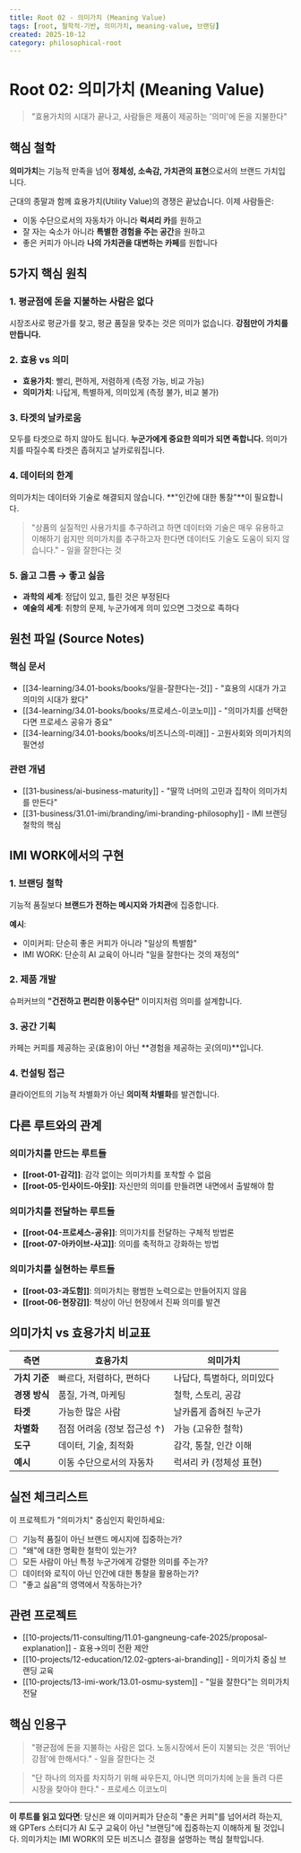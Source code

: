 ```yaml
---
title: Root 02 - 의미가치 (Meaning Value)
tags: [root, 철학적-기반, 의미가치, meaning-value, 브랜딩]
created: 2025-10-12
category: philosophical-root
---
```


# Root 02: 의미가치 (Meaning Value)

> "효용가치의 시대가 끝나고, 사람들은 제품이 제공하는 '의미'에 돈을 지불한다"

## 핵심 철학

**의미가치**는 기능적 만족을 넘어 **정체성, 소속감, 가치관의 표현**으로서의 브랜드 가치입니다.

근대의 종말과 함께 효용가치(Utility Value)의 경쟁은 끝났습니다. 이제 사람들은:
- 이동 수단으로서의 자동차가 아니라 **럭셔리 카**를 원하고
- 잘 자는 숙소가 아니라 **특별한 경험을 주는 공간**을 원하고
- 좋은 커피가 아니라 **나의 가치관을 대변하는 카페**를 원합니다

## 5가지 핵심 원칙

### 1. 평균점에 돈을 지불하는 사람은 없다
시장조사로 평균가를 찾고, 평균 품질을 맞추는 것은 의미가 없습니다. **강점만이 가치를 만듭니다.**

### 2. 효용 vs 의미
- **효용가치**: 빨리, 편하게, 저렴하게 (측정 가능, 비교 가능)
- **의미가치**: 나답게, 특별하게, 의미있게 (측정 불가, 비교 불가)

### 3. 타겟의 날카로움
모두를 타겟으로 하지 않아도 됩니다. **누군가에게 중요한 의미가 되면 족합니다.** 의미가치를 따질수록 타겟은 좁혀지고 날카로워집니다.

### 4. 데이터의 한계
의미가치는 데이터와 기술로 해결되지 않습니다. **"인간에 대한 통찰"**이 필요합니다.

> "상품의 실질적인 사용가치를 추구하려고 하면 데이터와 기술은 매우 유용하고 이해하기 쉽지만 의미가치를 추구하고자 한다면 데이터도 기술도 도움이 되지 않습니다." - 일을 잘한다는 것

### 5. 옳고 그름 → 좋고 싫음
- **과학의 세계**: 정답이 있고, 틀린 것은 부정된다
- **예술의 세계**: 취향의 문제, 누군가에게 의미 있으면 그것으로 족하다

## 원천 파일 (Source Notes)

### 핵심 문서
- [[34-learning/34.01-books/books/일을-잘한다는-것]] - "효용의 시대가 가고 의미의 시대가 왔다"
- [[34-learning/34.01-books/books/프로세스-이코노미]] - "의미가치를 선택한다면 프로세스 공유가 중요"
- [[34-learning/34.01-books/books/비즈니스의-미래]] - 고원사회와 의미가치의 필연성

### 관련 개념
- [[31-business/ai-business-maturity]] - "딸깍 너머의 고민과 집착이 의미가치를 만든다"
- [[31-business/31.01-imi/branding/imi-branding-philosophy]] - IMI 브랜딩 철학의 핵심

## IMI WORK에서의 구현

### 1. 브랜딩 철학
기능적 품질보다 **브랜드가 전하는 메시지와 가치관**에 집중합니다.

**예시**:
- 이미커피: 단순히 좋은 커피가 아니라 "일상의 특별함"
- IMI WORK: 단순히 AI 교육이 아니라 "일을 잘한다는 것의 재정의"

### 2. 제품 개발
슈퍼커브의 **"건전하고 편리한 이동수단"** 이미지처럼 의미를 설계합니다.

### 3. 공간 기획
카페는 커피를 제공하는 곳(효용)이 아닌 **경험을 제공하는 곳(의미)**입니다.

### 4. 컨설팅 접근
클라이언트의 기능적 차별화가 아닌 **의미적 차별화**를 발견합니다.

## 다른 루트와의 관계

### 의미가치를 만드는 루트들
- **[[root-01-감각]]**: 감각 없이는 의미가치를 포착할 수 없음
- **[[root-05-인사이드-아웃]]**: 자신만의 의미를 만들려면 내면에서 출발해야 함

### 의미가치를 전달하는 루트들
- **[[root-04-프로세스-공유]]**: 의미가치를 전달하는 구체적 방법론
- **[[root-07-아카이브-사고]]**: 의미를 축적하고 강화하는 방법

### 의미가치를 실현하는 루트들
- **[[root-03-과도함]]**: 의미가치는 평범한 노력으로는 만들어지지 않음
- **[[root-06-현장감]]**: 책상이 아닌 현장에서 진짜 의미를 발견

## 의미가치 vs 효용가치 비교표

| 측면 | 효용가치 | 의미가치 |
|------|----------|----------|
| **가치 기준** | 빠르다, 저렴하다, 편하다 | 나답다, 특별하다, 의미있다 |
| **경쟁 방식** | 품질, 가격, 마케팅 | 철학, 스토리, 공감 |
| **타겟** | 가능한 많은 사람 | 날카롭게 좁혀진 누군가 |
| **차별화** | 점점 어려움 (정보 접근성 ↑) | 가능 (고유한 철학) |
| **도구** | 데이터, 기술, 최적화 | 감각, 통찰, 인간 이해 |
| **예시** | 이동 수단으로서의 자동차 | 럭셔리 카 (정체성 표현) |

## 실전 체크리스트

이 프로젝트가 "의미가치" 중심인지 확인하세요:

- [ ] 기능적 품질이 아닌 브랜드 메시지에 집중하는가?
- [ ] "왜"에 대한 명확한 철학이 있는가?
- [ ] 모든 사람이 아닌 특정 누군가에게 강렬한 의미를 주는가?
- [ ] 데이터와 로직이 아닌 인간에 대한 통찰을 활용하는가?
- [ ] "좋고 싫음"의 영역에서 작동하는가?

## 관련 프로젝트

- [[10-projects/11-consulting/11.01-gangneung-cafe-2025/proposal-explanation]] - 효용→의미 전환 제안
- [[10-projects/12-education/12.02-gpters-ai-branding]] - 의미가치 중심 브랜딩 교육
- [[10-projects/13-imi-work/13.01-osmu-system]] - "일을 잘한다"는 의미가치 전달

## 핵심 인용구

> "평균점에 돈을 지불하는 사람은 없다. 노동시장에서 돈이 지불되는 것은 '뛰어난 강점'에 한해서다." - 일을 잘한다는 것

> "단 하나의 의자를 차지하기 위해 싸우든지, 아니면 의미가치에 눈을 돌려 다른 시장을 찾아야 한다." - 프로세스 이코노미

---

**이 루트를 읽고 있다면**: 당신은 왜 이미커피가 단순히 "좋은 커피"를 넘어서려 하는지, 왜 GPTers 스터디가 AI 도구 교육이 아닌 "브랜딩"에 집중하는지 이해하게 될 것입니다. 의미가치는 IMI WORK의 모든 비즈니스 결정을 설명하는 핵심 철학입니다.
